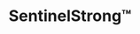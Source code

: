 ---
title: SentinelStrong&trade;
subheading: Structural Assessments & System Design
background_image: /img/sentinel-shield-background.jpg
intro_pre:
  heading:
  text: >-
    It’s always better to work with a commercial roofing company that also has **general contracting experience**—especially when structural assessments or repairs may be needed. Sentinel Industrial Roofing is a licensed General Contracting Company with experience dating back to **2014**. We understand the critical importance of ensuring your structure is sound **before** installing a new roof. From framing repairs to substrate reinforcement, we have the expertise to identify and address underlying issues—saving time, reducing risk, and ensuring your new roofing system is properly supported for long-term performance.


    We also utilize **drone-based thermal scans** to accurately detect **hidden water damage** and moisture infiltration beneath the roof surface—allowing us to create informed, cost-effective repair plans before roof failure occurs.


    ## Structural Roofing Assessments

    At Sentinel Industrial Roofing, we begin every project with a thorough **structural assessment** of the building to ensure it can support the roofing system long-term. We collaborate directly with **manufacturer engineers** to determine the optimal design—including the type and configuration of **insulation board**, the required **layering system**, and the most effective **single-ply waterproof membrane**. This ensures a durable, code-compliant installation tailored to the specific structural and thermal needs of your facility.


    ## Roof Replacements
    
    At Sentinel Industrial Roofing, roof replacements begin with a **detailed assessment for RMS members**. If the existing roof is not eligible for a cost-saving **spray coating**, we move forward with a full replacement plan tailored to your building’s needs.


    This includes **engineering the system** and specifying the correct **insulation R-value**, **layer configuration**, and **state code compliance**, along with selecting the most suitable **single-ply membrane** for your building type.

    We prioritize:

    - **Long-lasting warranties**

    - **Low maintenance over time**

    - **Energy Star®-rated roofing systems**


    We understand the unique demands of different facilities—whether **manufacturing**, **residential complexes**, **restaurants**, or **high-traffic buildings**—and apply the best materials and designs for each. Our goal is simple: deliver the **right system** for the **right structure**, with maximum performance and efficiency.

intro:
  heading: Time for an upgrade?
  text: >-
    At SENTINEL, we know the right roof is the roof that’s done right. So, you’re ready to replace, we’ll provide a full structural assessment, repair as needed, and  replace with the solution best for your property to last a lifetime. Plus, get an industry leading 20-year warranty on materials and labor so you never have to think about your roof again.
  ctas:
    - text: Schedule Assessment »
      url: /contact/
  icon: arrows-rotate-reverse
  icon_color: s-blue
dual_panels:
  - heading: What if your roof could last for a lifetime?
    image: /img/roofer.jpg
    image_alt: Roofer installing shingles
    color: s-blue
    items:
      - Membrane (”Flat/rubber roofs”) » EPDM, TPO, PVC
      - Metal  (”Tin roofs”) » Grocery, Shopping Centers, Malls
      - Shingle » Apartments, Offices 
  - heading: You’re Completely Covered&trade;
    image: /img/sentinel-smart-background.jpg
    image_alt: Man installing roof
    color: s-blue
    items:
      - Smart systems and solutions for every budget
      - Certified installer of 15+ commercial roofing brands
      - Plan your comprehensive Roof Management System (RMS)
management_featurettes:
  heading: SENTINEL Roof Management System (RMS)
  items:
    - heading: SentinelSmart&trade;
      subheading: Save Up to $50,000 on Your Next Roof*
      icon: money-bill
      color: s-green
      copy: >-
        On a tight budget? For as little as $599 a year, get 100% of membership, repairs, and labor credited toward a future spray or full roof replacement up to $50,000.*
      cta_text: Plans Starting at $599/year
      url: /management/sentinel-smart/
    - heading: SentinelShield&trade;
      subheading: 20-Year Materials and Labor Warranty for $0*
      icon: shield-check
      color: dark
      copy: >-
        Rest easy with our industry-leading 20-year warranty, covering 100% of labor and materials, saving tens of thousands so you’re protected from the unexpected.*
      cta_text: $0 for SentinelSmart Members
      url: /management/sentinel-shield/
fine_print: true
cta:
  heading: Protecting What’s Underneath
  text: >-
    With over 25 years of guaranteed contracting experience under our belt, we understand not just what’s overhead but also what’s underneath. Stop problems before they become expensive&mdash;or dangerous. Our roofing experts fix underlying issues others ignore.
  ctas:
    - text: Schedule Assessment
      url: /contact/
---